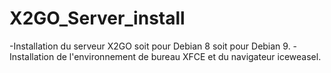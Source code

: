 # X2GO_Server_install
-Installation du serveur X2GO soit pour Debian 8 soit pour Debian 9.
-Installation de l'environnement de bureau XFCE et du navigateur iceweasel. 
